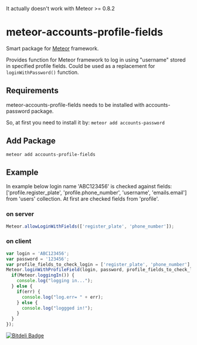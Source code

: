 It actually doesn't work with Meteor >= 0.8.2




meteor-accounts-profile-fields
==========================

Smart package for [Meteor](http://www.meteor.com/) framework.

Provides function for Meteor framework to log in using "username" stored in specified profile fields.
Could be used as a replacement for `loginWithPassword()` function.


## Requirements

meteor-accounts-profile-fields needs to be installed with accounts-password package.

So, at first you need to install it by:
`meteor add accounts-password`



## Add Package 

`meteor add accounts-profile-fields`



## Example

In example below login name 'ABC123456' is checked against fields: 
['profile.register_plate', 'profile.phone_number', 'username', 'emails.email'] 
from 'users' collection. 
At first are checked fields from 'profile'. 

### on server
```js
Meteor.allowLoginWithFields(['register_plate', 'phone_number']);
```

### on client
```js
var login = 'ABC123456';
var password = '123456';
var profile_fields_to_check_login = ['register_plate', 'phone_number'];
Meteor.loginWithProfileField(login, password, profile_fields_to_check_login, function(err) {
  if(Meteor.loggingIn()) {
    console.log("logging in...");
  } else {
    if(err) {
      console.log("log.err= " + err);
    } else {
      console.log("loggged in!");
    }
  }
});
```





[![Bitdeli Badge](https://d2weczhvl823v0.cloudfront.net/pwldp/meteor-accounts-profile-fields/trend.png)](https://bitdeli.com/free "Bitdeli Badge")

